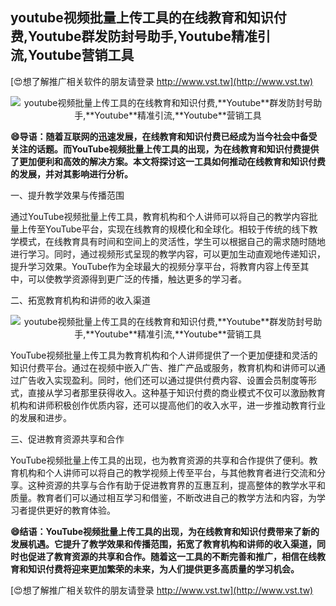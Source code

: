 ## **youtube视频批量上传工具的在线教育和知识付费,**Youtube**群发防封号助手,**Youtube**精准引流,**Youtube**营销工具**

[😍想了解推广相关软件的朋友请登录 http://www.vst.tw](http://www.vst.tw)

 <center><img src="https://vst.tw/MP4/tuiguang/png/0.png" alt="youtube视频批量上传工具的在线教育和知识付费,**Youtube**群发防封号助手,**Youtube**精准引流,**Youtube**营销工具"></center>

**😄导语：随着互联网的迅速发展，在线教育和知识付费已经成为当今社会中备受关注的话题。而YouTube视频批量上传工具的出现，为在线教育和知识付费提供了更加便利和高效的解决方案。本文将探讨这一工具如何推动在线教育和知识付费的发展，并对其影响进行分析。**

一、提升教学效果与传播范围

通过YouTube视频批量上传工具，教育机构和个人讲师可以将自己的教学内容批量上传至YouTube平台，实现在线教育的规模化和全球化。相较于传统的线下教学模式，在线教育具有时间和空间上的灵活性，学生可以根据自己的需求随时随地进行学习。同时，通过视频形式呈现的教学内容，可以更加生动直观地传递知识，提升学习效果。YouTube作为全球最大的视频分享平台，将教育内容上传至其中，可以使教学资源得到更广泛的传播，触达更多的学习者。

二、拓宽教育机构和讲师的收入渠道

 <center><img src="https://vst.tw/MP4/tuiguang/png/0.png" alt="youtube视频批量上传工具的在线教育和知识付费,**Youtube**群发防封号助手,**Youtube**精准引流,**Youtube**营销工具"></center>

YouTube视频批量上传工具为教育机构和个人讲师提供了一个更加便捷和灵活的知识付费平台。通过在视频中嵌入广告、推广产品或服务，教育机构和讲师可以通过广告收入实现盈利。同时，他们还可以通过提供付费内容、设置会员制度等形式，直接从学习者那里获得收入。这种基于知识付费的商业模式不仅可以激励教育机构和讲师积极创作优质内容，还可以提高他们的收入水平，进一步推动教育行业的发展和进步。

三、促进教育资源共享和合作

YouTube视频批量上传工具的出现，也为教育资源的共享和合作提供了便利。教育机构和个人讲师可以将自己的教学视频上传至平台，与其他教育者进行交流和分享。这种资源的共享与合作有助于促进教育界的互惠互利，提高整体的教学水平和质量。教育者们可以通过相互学习和借鉴，不断改进自己的教学方法和内容，为学习者提供更好的教育体验。

**😄结语：YouTube视频批量上传工具的出现，为在线教育和知识付费带来了新的发展机遇。它提升了教学效果和传播范围，拓宽了教育机构和讲师的收入渠道，同时也促进了教育资源的共享和合作。随着这一工具的不断完善和推广，相信在线教育和知识付费将迎来更加繁荣的未来，为人们提供更多高质量的学习机会。**

[😍想了解推广相关软件的朋友请登录 http://www.vst.tw](http://www.vst.tw)



